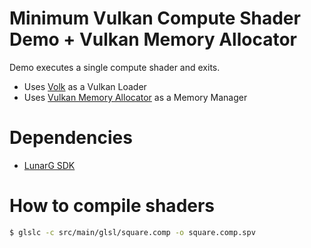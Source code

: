 # Minimum Vulkan Compute Shader Demo + Vulkan Memory Allocator
Demo executes a single compute shader and exits.

* Uses [Volk](https://github.com/zeux/volk) as a Vulkan Loader
* Uses [Vulkan Memory Allocator](https://github.com/GPUOpen-LibrariesAndSDKs/VulkanMemoryAllocator) as a Memory Manager

# Dependencies
* [LunarG SDK](https://vulkan.lunarg.com/)

# How to compile shaders
``` bash
$ glslc -c src/main/glsl/square.comp -o square.comp.spv
```